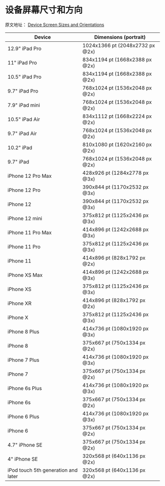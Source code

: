 # 设备屏幕尺寸和方向 

原文地址： [Device Screen Sizes and Orientations](https://developer.apple.com/design/human-interface-guidelines/ios/visual-design/adaptivity-and-layout/)

| Device | Dimensions (portrait) |
| ------ | ------ |
| 12.9" iPad Pro | 1024x1366 pt (2048x2732 px @2x) |
| 11" iPad Pro | 834x1194 pt (1668x2388 px @2x) |
| 10.5" iPad Pro | 834x1194 pt (1668x2388 px @2x) |
| 9.7" iPad Pro | 768x1024 pt (1536x2048 px @2x) |
| 7.9" iPad mini | 768x1024 pt (1536x2048 px @2x) |
| 10.5" iPad Air | 834x1112 pt (1668x2224 px @2x) |	
| 9.7" iPad Air | 768x1024 pt (1536x2048 px @2x) |		
| 10.2" iPad | 810x1080 pt (1620x2160 px @2x) |			
| 9.7" iPad | 768x1024 pt (1536x2048 px @2x) |			
| iPhone 12 Pro Max | 428x926 pt (1284x2778 px @3x) |		
| iPhone 12 Pro | 390x844 pt (1170x2532 px @3x) |			
| iPhone 12 | 390x844 pt (1170x2532 px @3x) |	
| iPhone 12 mini | 375x812 pt (1125x2436 px @3x) |		
| iPhone 11 Pro Max | 414x896 pt (1242x2688 px @3x) |			
| iPhone 11 Pro | 375x812 pt (1125x2436 px @3x) |		
| iPhone 11 | 414x896 pt (828x1792 px @2x) |			
| iPhone XS Max | 414x896 pt (1242x2688 px @3x) |			
| iPhone XS | 375x812 pt (1125x2436 px @3x) |			
| iPhone XR | 414x896 pt (828x1792 px @2x) |			
| iPhone X | 375x812 pt (1125x2436 px @3x) |		
| iPhone 8 Plus | 414x736 pt (1080x1920 px @3x) |		
| iPhone 8 | 375x667 pt (750x1334 px @2x) |		
| iPhone 7 Plus | 414x736 pt (1080x1920 px @3x) |			
| iPhone 7 | 375x667 pt (750x1334 px @2x) |		
| iPhone 6s Plus | 414x736 pt (1080x1920 px @3x) |			
| iPhone 6s | 375x667 pt (750x1334 px @2x) |		
| iPhone 6 Plus | 414x736 pt (1080x1920 px @3x) |			
| iPhone 6 | 375x667 pt (750x1334 px @2x) |		
| 4.7" iPhone SE | 375x667 pt (750x1334 px @2x) |			
| 4" iPhone SE | 320x568 pt (640x1136 px @2x) |		
| iPod touch 5th generation and later | 320x568 pt (640x1136 px @2x) |		
	
	
